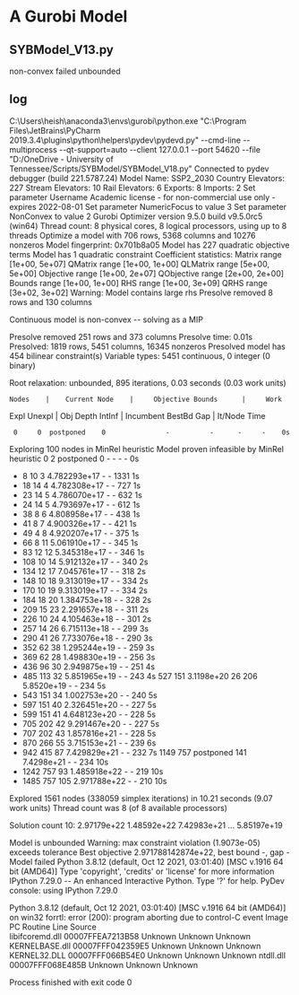 #  A Gurobi Model

## SYBModel_V13.py

non-convex  failed  unbounded
## log
C:\Users\heish\anaconda3\envs\gurobi\python.exe "C:\Program Files\JetBrains\PyCharm 2019.3.4\plugins\python\helpers\pydev\pydevd.py" --cmd-line --multiprocess --qt-support=auto --client 127.0.0.1 --port 54620 --file "D:/OneDrive - University of Tennessee/Scripts/SYBModel/SYBModel_V18.py"
Connected to pydev debugger (build 221.5787.24)
 Model Name: SSP2_2030
Country Elevators: 227
Stream Elevators: 10
Rail Elevators: 6
Exports: 8
Imports: 2
Set parameter Username
Academic license - for non-commercial use only - expires 2022-08-01
Set parameter NumericFocus to value 3
Set parameter NonConvex to value 2
Gurobi Optimizer version 9.5.0 build v9.5.0rc5 (win64)
Thread count: 8 physical cores, 8 logical processors, using up to 8 threads
Optimize a model with 706 rows, 5368 columns and 10276 nonzeros
Model fingerprint: 0x701b8a05
Model has 227 quadratic objective terms
Model has 1 quadratic constraint
Coefficient statistics:
  Matrix range     [1e+00, 5e+07]
  QMatrix range    [1e+00, 1e+00]
  QLMatrix range   [5e+00, 5e+00]
  Objective range  [1e+00, 2e+07]
  QObjective range [2e+00, 2e+00]
  Bounds range     [1e+00, 1e+00]
  RHS range        [1e+00, 3e+09]
  QRHS range       [3e+02, 3e+02]
Warning: Model contains large rhs
Presolve removed 8 rows and 130 columns

Continuous model is non-convex -- solving as a MIP

Presolve removed 251 rows and 373 columns
Presolve time: 0.01s
Presolved: 1819 rows, 5451 columns, 16345 nonzeros
Presolved model has 454 bilinear constraint(s)
Variable types: 5451 continuous, 0 integer (0 binary)

Root relaxation: unbounded, 895 iterations, 0.03 seconds (0.03 work units)

    Nodes    |    Current Node    |     Objective Bounds      |     Work
 Expl Unexpl |  Obj  Depth IntInf | Incumbent    BestBd   Gap | It/Node Time

     0     0  postponed    0               -          -      -     -    0s
Exploring 100 nodes in MinRel heuristic
Model proven infeasible by MinRel heuristic
     0     2  postponed    0               -          -      -     -    0s
*    8    10               3    4.782293e+17          -      -  1331    1s
*   18    14               4    4.782308e+17          -      -   727    1s
*   23    14               5    4.786070e+17          -      -   632    1s
*   24    14               5    4.793697e+17          -      -   612    1s
*   38     8               6    4.808958e+17          -      -   438    1s
*   41     8               7    4.900326e+17          -      -   421    1s
*   49     4               8    4.920207e+17          -      -   375    1s
*   66     8              11    5.061910e+17          -      -   345    1s
*   83    12              12    5.345318e+17          -      -   346    1s
*  108    10              14    5.912132e+17          -      -   340    2s
*  134    12              17    7.045761e+17          -      -   318    2s
*  148    10              18    9.313019e+17          -      -   334    2s
*  170    10              19    9.313019e+17          -      -   334    2s
*  184    18              20    1.384753e+18          -      -   328    2s
*  209    15              23    2.291657e+18          -      -   311    2s
*  226    10              24    4.105463e+18          -      -   301    2s
*  257    14              26    6.715113e+18          -      -   299    3s
*  290    41              26    7.733076e+18          -      -   290    3s
*  352    62              38    1.295244e+19          -      -   259    3s
*  369    62              28    1.498830e+19          -      -   256    3s
*  436    96              30    2.949875e+19          -      -   251    4s
*  485   113              32    5.851965e+19          -      -   243    4s
   527   151 3.1198e+20   26  206 5.8520e+19          -      -   234    5s
*  543   151              34    1.002753e+20          -      -   240    5s
*  597   151              40    2.326451e+20          -      -   227    5s
*  599   151              41    4.648123e+20          -      -   228    5s
*  705   202              42    9.291467e+20          -      -   227    5s
*  707   202              43    1.857816e+21          -      -   228    5s
*  870   266              55    3.715153e+21          -      -   239    6s
*  942   415              87    7.429829e+21          -      -   232    7s
  1149   757  postponed  141      7.4298e+21          -      -   234   10s
* 1242   757              93    1.485918e+22          -      -   219   10s
* 1485   757             105    2.971788e+22          -      -   210   10s

Explored 1561 nodes (338059 simplex iterations) in 10.21 seconds (9.07 work units)
Thread count was 8 (of 8 available processors)

Solution count 10: 2.97179e+22 1.48592e+22 7.42983e+21 ... 5.85197e+19

Model is unbounded
Warning: max constraint violation (1.9073e-05) exceeds tolerance
Best objective 2.971788142874e+22, best bound -, gap -
 Model failed 
Python 3.8.12 (default, Oct 12 2021, 03:01:40) [MSC v.1916 64 bit (AMD64)]
Type 'copyright', 'credits' or 'license' for more information
IPython 7.29.0 -- An enhanced Interactive Python. Type '?' for help.
PyDev console: using IPython 7.29.0

Python 3.8.12 (default, Oct 12 2021, 03:01:40) [MSC v.1916 64 bit (AMD64)] on win32
forrtl: error (200): program aborting due to control-C event
Image              PC                Routine            Line        Source             
libifcoremd.dll    00007FFEA7213B58  Unknown               Unknown  Unknown
KERNELBASE.dll     00007FFF042359E5  Unknown               Unknown  Unknown
KERNEL32.DLL       00007FFF066B54E0  Unknown               Unknown  Unknown
ntdll.dll          00007FFF068E485B  Unknown               Unknown  Unknown

Process finished with exit code 0
